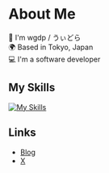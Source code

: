 # About Me

🌱 I'm wgdp / うぃどら<br>
🌍 Based in Tokyo, Japan<br>
💻 I'm a software developer<br>

## My Skills

[![My Skills](https://skillicons.dev/icons?i=cs,go,py,kubernetes,azure,neovim,vscode)](https://skillicons.dev)

## Links

- [Blog](https://wgdp.dev)
- [X](https://x.com/yadonantoka)
